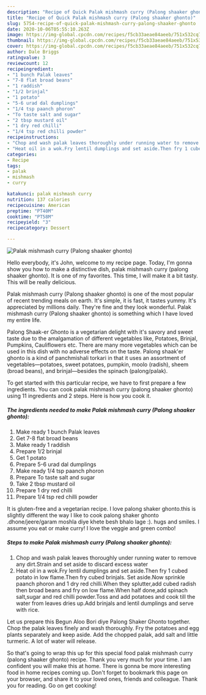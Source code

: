 ```yaml
---
description: "Recipe of Quick Palak mishmash curry (Palong shaaker ghonto)"
title: "Recipe of Quick Palak mishmash curry (Palong shaaker ghonto)"
slug: 5754-recipe-of-quick-palak-mishmash-curry-palong-shaaker-ghonto
date: 2020-10-06T05:55:10.263Z
image: https://img-global.cpcdn.com/recipes/f5cb33aeae84aeeb/751x532cq70/palak-mishmash-curry-palong-shaaker-ghonto-recipe-main-photo.jpg
thumbnail: https://img-global.cpcdn.com/recipes/f5cb33aeae84aeeb/751x532cq70/palak-mishmash-curry-palong-shaaker-ghonto-recipe-main-photo.jpg
cover: https://img-global.cpcdn.com/recipes/f5cb33aeae84aeeb/751x532cq70/palak-mishmash-curry-palong-shaaker-ghonto-recipe-main-photo.jpg
author: Dale Briggs
ratingvalue: 3
reviewcount: 12
recipeingredient:
- "1 bunch Palak leaves"
- "7-8 flat broad beans"
- "1 raddish"
- "1/2 brinjal"
- "1 potato"
- "5-6 urad dal dumplings"
- "1/4 tsp paanch phoron"
- "To taste salt and sugar"
- "2 tbsp mustard oil"
- "1 dry red chilli"
- "1/4 tsp red chilli powder"
recipeinstructions:
- "Chop and wash palak leaves thoroughly under running water to remove any dirt.Strain and set aside to discard excess water"
- "Heat oil in a wok.Fry lentil dumplings and set aside.Then fry 1 cubed potato in low flame.Then fry cubed brinjals. Set aside.Now sprinkle paanch phoron and 1 dry red chilli.When they splutter,add cubed radish then broad beans and fry on low flame.When half done,add spinach salt,sugar and red chilli powder.Toss and add potatoes and cook till the water from leaves dries up.Add brinjals and lentil dumplings and serve with rice."
categories:
- Recipe
tags:
- palak
- mishmash
- curry

katakunci: palak mishmash curry 
nutrition: 137 calories
recipecuisine: American
preptime: "PT40M"
cooktime: "PT58M"
recipeyield: "3"
recipecategory: Dessert

---
```



![Palak mishmash curry (Palong shaaker ghonto)](https://img-global.cpcdn.com/recipes/f5cb33aeae84aeeb/751x532cq70/palak-mishmash-curry-palong-shaaker-ghonto-recipe-main-photo.jpg)

Hello everybody, it's John, welcome to my recipe page. Today, I'm gonna show you how to make a distinctive dish, palak mishmash curry (palong shaaker ghonto). It is one of my favorites. This time, I will make it a bit tasty. This will be really delicious.

Palak mishmash curry (Palong shaaker ghonto) is one of the most popular of recent trending meals on earth. It's simple, it is fast, it tastes yummy. It's appreciated by millions daily. They're fine and they look wonderful. Palak mishmash curry (Palong shaaker ghonto) is something which I have loved my entire life.

Palong Shaak-er Ghonto is a vegetarian delight with it&#39;s savory and sweet taste due to the amalgamation of different vegetables like, Potatoes, Brinjal, Pumpkins, Cauliflowers etc. There are many more vegetables which can be used in this dish with no adverse effects on the taste. Palong shaak&#39;er ghonto is a kind of panchmishali torkari in that it uses an assortment of vegetables—potatoes, sweet potatoes, pumpkin, moolo (radish), sheem (broad beans), and brinjal—besides the spinach (palong/palak).


To get started with this particular recipe, we have to first prepare a few ingredients. You can cook palak mishmash curry (palong shaaker ghonto) using 11 ingredients and 2 steps. Here is how you cook it.

<!--inarticleads1-->

##### The ingredients needed to make Palak mishmash curry (Palong shaaker ghonto):

1. Make ready 1 bunch Palak leaves
1. Get 7-8 flat broad beans
1. Make ready 1 raddish
1. Prepare 1/2 brinjal
1. Get 1 potato
1. Prepare 5-6 urad dal dumplings
1. Make ready 1/4 tsp paanch phoron
1. Prepare To taste salt and sugar
1. Take 2 tbsp mustard oil
1. Prepare 1 dry red chilli
1. Prepare 1/4 tsp red chilli powder


It is gluten-free and a vegetarian recipe. I love palong shaker ghonto.this is slightly different the way I like to cook palong shaker ghonto .dhone/jeere/garam moshla diye khete besh bhalo lage :). hugs and smiles. I assume you eat or make curry! I love the veggie and green combo! 

<!--inarticleads2-->

##### Steps to make Palak mishmash curry (Palong shaaker ghonto):

1. Chop and wash palak leaves thoroughly under running water to remove any dirt.Strain and set aside to discard excess water
1. Heat oil in a wok.Fry lentil dumplings and set aside.Then fry 1 cubed potato in low flame.Then fry cubed brinjals. Set aside.Now sprinkle paanch phoron and 1 dry red chilli.When they splutter,add cubed radish then broad beans and fry on low flame.When half done,add spinach salt,sugar and red chilli powder.Toss and add potatoes and cook till the water from leaves dries up.Add brinjals and lentil dumplings and serve with rice.


Let us prepare this Begun Aloo Bori diye Palong Shaker Ghonto together. Chop the palak leaves finely and wash thoroughly. Fry the potatoes and egg plants separately and keep aside. Add the chopped palak, add salt and little turmeric. A lot of water will release. 

So that's going to wrap this up for this special food palak mishmash curry (palong shaaker ghonto) recipe. Thank you very much for your time. I am confident you will make this at home. There is gonna be more interesting food in home recipes coming up. Don't forget to bookmark this page on your browser, and share it to your loved ones, friends and colleague. Thank you for reading. Go on get cooking!
